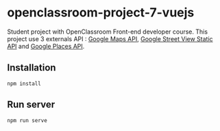 # openclassroom-project-7-vuejs
Student project with OpenClassroom Front-end developer course. 
This project use 3 externals API : [Google Maps API](https://cloud.google.com/maps-platform/), [Google Street View Static API](https://developers.google.com/maps/documentation/streetview/intro) and [Google Places API](https://developers.google.com/places/).

## Installation

```
npm install
```

## Run server

```
npm run serve
```
